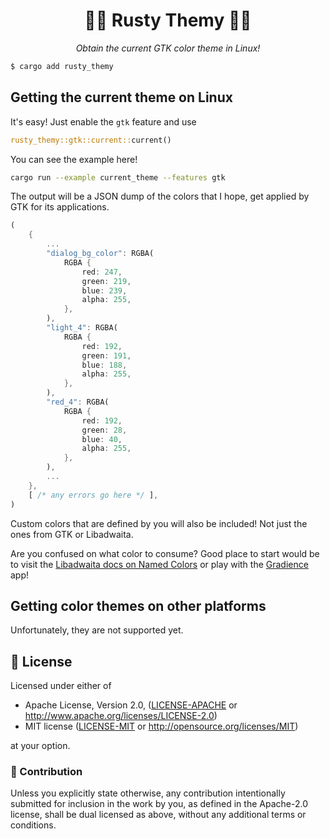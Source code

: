 <div align="center">

# 🦀🦀 Rusty Themy 🎨🎨
*Obtain the current GTK color theme in Linux!*

</div>

```sh
$ cargo add rusty_themy
```
## Getting the current theme on Linux
It's easy! Just enable the `gtk` feature and use 
```rs
rusty_themy::gtk::current::current()
```
You can see the example here!
```sh
cargo run --example current_theme --features gtk
```
The output will be a JSON dump of the colors that I hope, get applied by GTK for its applications.
```rust
(
    {
        ...
        "dialog_bg_color": RGBA(
            RGBA {
                red: 247,
                green: 219,
                blue: 239,
                alpha: 255,
            },
        ),
        "light_4": RGBA(
            RGBA {
                red: 192,
                green: 191,
                blue: 188,
                alpha: 255,
            },
        ),
        "red_4": RGBA(
            RGBA {
                red: 192,
                green: 28,
                blue: 40,
                alpha: 255,
            },
        ),
        ...
    },
    [ /* any errors go here */ ],
)
```
Custom colors that are defined by you will also be included! Not just the ones from GTK or Libadwaita.

Are you confused on what color to consume? Good place to start would be to visit the [Libadwaita docs on Named Colors](https://gnome.pages.gitlab.gnome.org/libadwaita/doc/1.2/named-colors.html) or play with the [Gradience](https://github.com/GradienceTeam/Gradience) app!

## Getting color themes on other platforms
Unfortunately, they are not supported yet.
## 📜 License

Licensed under either of

 * Apache License, Version 2.0, ([LICENSE-APACHE](LICENSE-APACHE) or http://www.apache.org/licenses/LICENSE-2.0)
 * MIT license ([LICENSE-MIT](LICENSE-MIT) or http://opensource.org/licenses/MIT)

at your option.

### 💁 Contribution

Unless you explicitly state otherwise, any contribution intentionally submitted
for inclusion in the work by you, as defined in the Apache-2.0 license, shall be dual licensed as above, without any
additional terms or conditions.